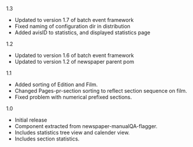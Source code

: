 1.3
* Updated to version 1.7 of batch event framework
* Fixed naming of configuration dir in distribution
* Added avisID to statistics, and displayed statistics page

1.2
* Updated to version 1.6 of batch event framework
* Updated to version 1.2 of newspaper parent pom

1.1
* Added sorting of Edition and Film.
* Changed Pages-pr-section sorting to reflect section sequence on film.
* Fixed problem with numerical prefixed sections.

1.0
* Initial release
* Component extracted from newspaper-manualQA-flagger.
* Includes statistics tree view and calender view.
* Includes section statistics.

